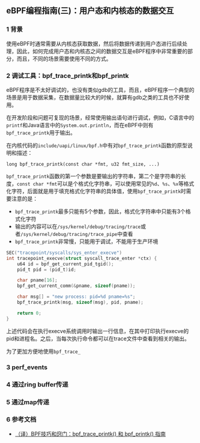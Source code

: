 ## eBPF编程指南(三)：用户态和内核态的数据交互

### 1 背景

使用eBPF时通常需要从内核态获取数据，然后将数据传递到用户态进行后续处理，因此，如何完成用户态和内核态之间的数据交互是eBPF程序中非常重要的部分，而且，不同的场景需要使用不同的方式。

### 2 调试工具：bpf_trace_printk和bpf_printk

eBPF程序是不太好调试的，也没有类似gdb的工具，而且，eBPF程序一个典型的场景是用于数据采集，在数据量比较大的时候，就算有gdb之类的工具也不好使用。

在开发阶段和问题可复现的场景，经常使用输出语句进行调试，例如，C语言中的`printf`和Java语言中的`System.out.println`，而在eBPF中则有`bpf_trace_printk`用于输出。

在内核代码的`include/uapi/linux/bpf.h`中有对`bpf_trace_printk`函数的原型说明和描述：

```
long bpf_trace_printk(const char *fmt, u32 fmt_size, ...)
```

`bpf_trace_printk`函数的第一个参数是要输出的字符串，第二个是字符串的长度，`const char *fmt`可以是个格式化字符串，可以使用常见的`%d`、`%s`、`%x`等格式化字符，后面就是用于填充格式化字符串的具体值，使用`bpf_trace_printk`时需要注意的是：

* `bpf_trace_printk`最多只能有5个参数，因此，格式化字符串中只能有3个格式化字符
* 输出的内容可以在`/sys/kernel/debug/tracing/trace`或者`/sys/kernel/debug/tracing/trace_pipe`中查看
* `bpf_trace_printk`非常慢，只能用于调试，不能用于生产环境

``` C
SEC("tracepoint/syscalls/sys_enter_execve")
int tracepoint_execve(struct syscall_trace_enter *ctx) {
    u64 id = bpf_get_current_pid_tgid();
    pid_t pid = (pid_t)id;

    char pname[16];
    bpf_get_current_comm(&pname, sizeof(pname));

    char msg[] = "new process: pid=%d pname=%s";
    bpf_trace_printk(msg, sizeof(msg), pid, pname);

    return 0;
}
```

上述代码会在执行execve系统调用时输出一行信息，在其中打印执行execve的pid和进程名。之后，当每次执行命令都可以在trace文件中查看到相关的输出。

为了更加方便地使用`bpf_trace_`

### 3 perf_events


### 4 通过ring buffer传递



### 5 通过map传递

### 6 参考文档

* [（译）BPF技巧和窍门：bpf_trace_printk() 和 bpf_printk() 指南](https://blog.csdn.net/q547569552/article/details/119919114)

